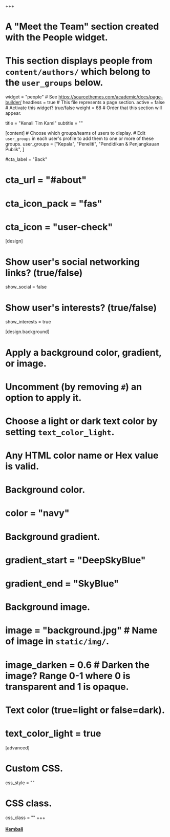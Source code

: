 +++
# A "Meet the Team" section created with the People widget.
# This section displays people from `content/authors/` which belong to the `user_groups` below.

widget = "people"  # See https://sourcethemes.com/academic/docs/page-builder/
headless = true  # This file represents a page section.
active = false  # Activate this widget? true/false
weight = 68  # Order that this section will appear.

title = "Kenali Tim Kami"
subtitle = ""

[content]
	# Choose which groups/teams of users to display.
  	# Edit `user_groups` in each user's profile to add them to one or more of these groups.
	user_groups = ["Kepala",
	               "Peneliti",
	               "Pendidikan & Penjangkauan Publik",
	               ]

#cta_label = "Back"
#  cta_url = "#about"
#  cta_icon_pack = "fas"
#  cta_icon = "user-check"

[design]
  # Show user's social networking links? (true/false)
  show_social = false

  # Show user's interests? (true/false)
  show_interests = true

[design.background]
  # Apply a background color, gradient, or image.
  #   Uncomment (by removing `#`) an option to apply it.
  #   Choose a light or dark text color by setting `text_color_light`.
  #   Any HTML color name or Hex value is valid.

  # Background color.
  # color = "navy"

  # Background gradient.
  # gradient_start = "DeepSkyBlue"
  # gradient_end = "SkyBlue"

  # Background image.
  # image = "background.jpg"  # Name of image in `static/img/`.
  # image_darken = 0.6  # Darken the image? Range 0-1 where 0 is transparent and 1 is opaque.

  # Text color (true=light or false=dark).
  # text_color_light = true  

[advanced]
 # Custom CSS. 
 css_style = ""

 # CSS class.
 css_class = ""
+++
<!-- #### [<i class="fas fa-angle-left"></i> Kembali](/id/author-detil/) -->

#### [<i class="fas fa-angle-left"></i> Kembali](#about)
